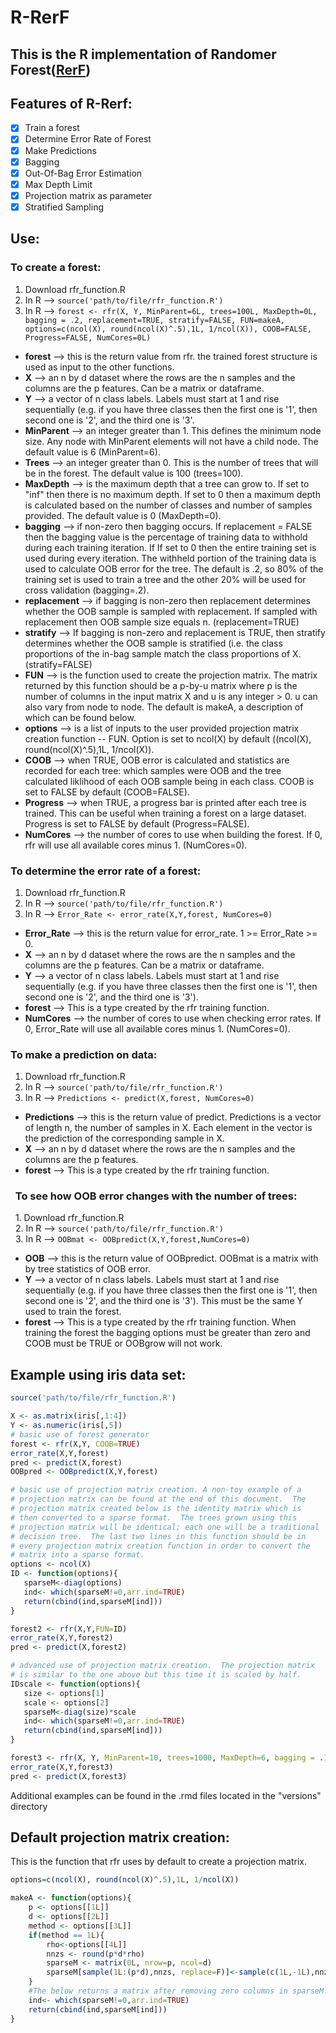 # R-RerF
## This is the R implementation of Randomer Forest([RerF](https://arxiv.org/pdf/1506.03410v2.pdf "arxiv link to RerF paper"))


## Features of R-Rerf:
- [x] Train a forest
- [x] Determine Error Rate of Forest
- [x] Make Predictions
- [x] Bagging
- [x] Out-Of-Bag Error Estimation
- [x] Max Depth Limit
- [x] Projection matrix as parameter
- [x] Stratified Sampling

## Use:
###   To create a forest:
   1. Download rfr_function.R
   2. In R --> ```source('path/to/file/rfr_function.R')```  
   3. In R --> ```forest <- rfr(X, Y, MinParent=6L, trees=100L, MaxDepth=0L, bagging = .2, replacement=TRUE, stratify=FALSE, FUN=makeA, options=c(ncol(X), round(ncol(X)^.5),1L, 1/ncol(X)), COOB=FALSE, Progress=FALSE, NumCores=0L)```  
  - **forest** --> this is the return value from rfr.  the trained forest structure is used as input to the other functions.
  - **X** --> an n by d dataset where the rows are the n samples and the columns are the p features.  Can be a matrix or dataframe.
  - **Y** --> a vector of n class labels.  Labels must start at 1 and rise sequentially (e.g. if you have three classes then the first one is '1', then second one is '2', and the third one is '3'.
  - **MinParent** --> an integer greater than 1.  This defines the minimum node size.  Any node with MinParent elements will not have a child node.  The default value is 6 (MinParent=6).
  - **Trees** --> an integer greater than 0.  This is the number of trees that will be in the forest.  The default value is 100 (trees=100).
  - **MaxDepth** --> is the maximum depth that a tree can grow to.  If set to "inf" then there is no maximum depth.  If set to 0 then a maximum depth is calculated based on the number of classes and number of samples provided.  The default value is 0 (MaxDepth=0).
  - **bagging** --> if non-zero then bagging occurs.  If replacement = FALSE then the bagging value is the percentage of training data to withhold during each training iteration.  If If set to 0 then the entire training set is used during every iteration.  The withheld portion of the training data  is used to calculate OOB error for the tree.  The default is .2, so 80% of the training set is used to train a tree and the other 20% will be used for cross validation (bagging=.2).
  - **replacement** --> if bagging is non-zero then replacement determines whether the OOB sample is sampled with replacement.  If sampled with replacement then OOB sample size equals n. (replacement=TRUE)
  - **stratify** --> If bagging is non-zero and replacement is TRUE, then stratify determines whether the OOB sample is stratified (i.e. the class proportions of the in-bag sample match the class proportions of X. (stratify=FALSE)
  - **FUN** --> is the function used to create the projection matrix.  The matrix returned by this function should be a p-by-u matrix where p is the number of columns in the input matrix X and u is any integer > 0.  u can also vary from node to node.  The default is makeA, a description of which can be found below.
  - **options** --> is a list of inputs to the user provided projection matrix creation function -- FUN.  Option is set to ncol(X) by default ((ncol(X), round(ncol(X)^.5),1L, 1/ncol(X)).
  - **COOB** --> when TRUE, OOB error is calculated and statistics are recorded for each tree: which samples were OOB and the tree calculated liklihood of each OOB sample being in each class.  COOB is set to FALSE by default (COOB=FALSE).
  - **Progress** --> when TRUE, a progress bar is printed after each tree is trained.  This can be useful when training a forest on a large dataset.  Progress is set to FALSE by default (Progress=FALSE).
  - **NumCores** --> the number of cores to use when building the forest.  If 0, rfr will use all available cores minus 1. (NumCores=0).

  
###   To determine the error rate of a forest:
   1. Download rfr_function.R
   2. In R --> ```source('path/to/file/rfr_function.R')```
   3. In R --> ```Error_Rate <- error_rate(X,Y,forest, NumCores=0)```
  - **Error_Rate** --> this is the return value for error_rate.  1 >= Error_Rate >= 0.
  - **X** --> an n by d dataset where the rows are the n samples and the columns are the p features.  Can be a matrix or dataframe.
  - **Y** --> a vector of n class labels.  Labels must start at 1 and rise sequentially (e.g. if you have three classes then the first one is '1', then second one is '2', and the third one is '3').
  - **forest** --> This is a type created by the rfr training function.
  - **NumCores** --> the number of cores to use when checking error rates.  If 0, Error_Rate will use all available cores minus 1. (NumCores=0).

###   To make a prediction on data:
   1. Download rfr_function.R
   2. In R --> ```source('path/to/file/rfr_function.R')```
   3. In R --> ```Predictions <- predict(X,forest, NumCores=0)```
  - **Predictions** --> this is the return value of predict.  Predictions is a vector of length n, the number of samples in X.  Each element in the vector is the prediction of the corresponding sample in X.
  - **X** --> an n by d dataset where the rows are the n samples and the columns are the p features.
  - **forest** --> This is a type created by the rfr training function.
  
###   To see how OOB error changes with the number of trees:  
   1. Download rfr_function.R  
   2. In R --> ```source('path/to/file/rfr_function.R')```  
   3. In R --> ```OOBmat <- OOBpredict(X,Y,forest,NumCores=0)```  
   - **OOB** --> this is the return value of OOBpredict.  OOBmat is a matrix with by tree statistics of OOB error.
   - **Y** --> a vector of n class labels.  Labels must start at 1 and rise sequentially (e.g. if you have three classes then the first one is '1', then second one is '2', and the third one is '3').  This must be the same Y used to train the forest.
   - **forest** --> This is a type created by the rfr training function.  When training the forest the bagging options must be greater than zero and COOB must be TRUE or OOBgrow will not work.

## Example using iris data set:
```R
source('path/to/file/rfr_function.R')

X <- as.matrix(iris[,1:4])  
Y <- as.numeric(iris[,5])  
# basic use of forest generator
forest <- rfr(X,Y, COOB=TRUE)  
error_rate(X,Y,forest)  
pred <- predict(X,forest)
OOBpred <- OOBpredict(X,Y,forest)

# basic use of projection matrix creation. A non-toy example of a
# projection matrix can be found at the end of this document.  The 
# projection matrix created below is the identity matrix which is 
# then converted to a sparse format.  The trees grown using this 
# projection matrix will be identical; each one will be a traditional 
# decision tree.  The last two lines in this function should be in 
# every projection matrix creation function in order to convert the 
# matrix into a sparse format.  
options <- ncol(X)
ID <- function(options){
   sparseM<-diag(options)
   ind<- which(sparseM!=0,arr.ind=TRUE)
   return(cbind(ind,sparseM[ind]))
}

forest2 <- rfr(X,Y,FUN=ID)
error_rate(X,Y,forest2)
pred <- predict(X,forest2)

# advanced use of projection matrix creation.  The projection matrix 
# is similar to the one above but this time it is scaled by half.    
IDscale <- function(options){
   size <- options[1]
   scale <- options[2]
   sparseM<-diag(size)*scale
   ind<- which(sparseM!=0,arr.ind=TRUE)
   return(cbind(ind,sparseM[ind]))
}

forest3 <- rfr(X, Y, MinParent=10, trees=1000, MaxDepth=6, bagging = .10, FUN=IDscale, options=c(ncol(X), .5))
error_rate(X,Y,forest3)
pred <- predict(X,forest3)
```
Additional examples can be found in the .rmd files located in the "versions" directory

## Default projection matrix creation:
This is the function that rfr uses by default to create a projection matrix.
```R
options=c(ncol(X), round(ncol(X)^.5),1L, 1/ncol(X))

makeA <- function(options){
    p <- options[[1L]]
    d <- options[[2L]]
    method <- options[[3L]]
    if(method == 1L){
        rho<-options[[4L]]
        nnzs <- round(p*d*rho)
        sparseM <- matrix(0L, nrow=p, ncol=d)
        sparseM[sample(1L:(p*d),nnzs, replace=F)]<-sample(c(1L,-1L),nnzs,replace=T)
    }
    #The below returns a matrix after removing zero columns in sparseM.
    ind<- which(sparseM!=0,arr.ind=TRUE)
    return(cbind(ind,sparseM[ind]))        
}
```
